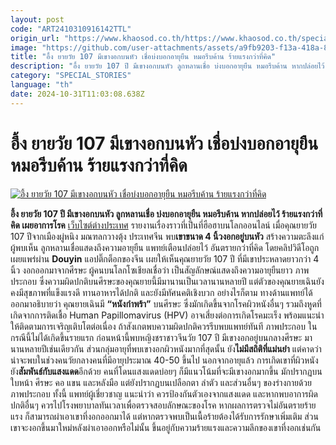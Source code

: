 ```yaml
---
layout: post
code: "ART2410310916142TTL"
origin_url: "https://www.khaosod.co.th/https://www.khaosod.co.th/special-stories/news_9482924"
image: "https://github.com/user-attachments/assets/a9fb9203-f13a-418a-86f2-2480874476be"
title: "อึ้ง ยายวัย 107 มีเขางอกบนหัว เชื่อบ่งบอกอายุยืน หมอรีบค้าน ร้ายแรงกว่าที่คิด"
description: "อึ้ง ยายวัย 107 ปี มีเขางอกบนหัว ลูกหลานเชื่อ บ่งบอกอายุยืน หมอรีบค้าน หากปล่อยไว้ ร้ายแรงกว่าที่คิด เผยอาการโรค - ข่าวสด"
category: "SPECIAL_STORIES"
language: "th"
date: 2024-10-31T11:03:08.638Z
---
```


# อึ้ง ยายวัย 107 มีเขางอกบนหัว เชื่อบ่งบอกอายุยืน หมอรีบค้าน ร้ายแรงกว่าที่คิด

[![อึ้ง ยายวัย 107 มีเขางอกบนหัว เชื่อบ่งบอกอายุยืน หมอรีบค้าน ร้ายแรงกว่าที่คิด](https://www.khaosod.co.th/wpapp/uploads/2024/10/107-year-old-grandma-grows-92630282_301035.jpg "อึ้ง ยายวัย 107 มีเขางอกบนหัว เชื่อบ่งบอกอายุยืน หมอรีบค้าน ร้ายแรงกว่าที่คิด")](https://www.khaosod.co.th/wpapp/uploads/2024/10/107-year-old-grandma-grows-92630282_301035.jpg)


**อึ้ง ยายวัย 107 ปี มีเขางอกบนหัว ลูกหลานเชื่อ บ่งบอกอายุยืน หมอรีบค้าน หากปล่อยไว้ ร้ายแรงกว่าที่คิด เผยอาการโรค**
[เว็บไซต์ต่างประเทศ](https://nypost.com/2024/10/29/lifestyle/woman-lives-to-107-despite-4-inch-horn-growing-from-her-head/) รายงานเรื่องราวที่เป็นที่ฮือฮาบนโลกออนไลน์ เมื่อคุณยายวัย 107 ปีจากเมืองผู่หนิง มณฑลกวางตุ้ง ประเทศจีน พบ**เขาขนาด 4 นิ้วงอกอยู่บนหัว** สร้างความตะลึงแก่ผู้พบเห็น ลูกหลานเชื่อแสดงถึงความอายุยืน แพทย์เตือนปล่อยไว้ อันตรายกว่าที่คิด
โดยคลิปวิดีโอถูกเผยแพร่ผ่าน **Douyin** แอปติ๊กต็อกของจีน เผยให้เห็นคุณยายวัย 107 ปี ที่มีเขาประหลาดยาวกว่า 4 นิ้ว งอกออกมาจากศีรษะ ผู้คนบนโลกโซเชียลเชื่อว่า เป็นสัญลักษณ์แสดงถึงความอายุยืนยาว
ภาพประกอบ
ซึ่งความผิดปกติบนศีรษะของคุณยายนี้มีมานานเป็นเวลานานหลายปี แต่ตัวของคุณยายเฉินยังคงมีสุขภาพที่แข็งแรงดี ทานอาหารได้ปกติ และยังมีทัศนคติเชิงบวก
อย่างไรก็ตาม ทางด้านแพทย์ได้ออกมาอธิบายว่า คุณยายเฉินมี **“หนังกำพร้า”** บนศีรษะ ซึ่งมักเกิดขึ้นจากโรคผิวหนังอื่นๆ รวมถึงหูดที่เกิดจากการติดเชื้อ Human Papillomavirus (HPV) อาจเสี่ยงต่อการเกิดโรคมะเร็ง พร้อมแนะนำให้ติดตามการเจริญเติบโตต่อเนื่อง ถ้าสังเกตพบความผิดปกติควรรีบพบแพทย์ทันที
ภาพประกอบ
ในกรณีนี้ไม่ได้เกิดขึ้นรายแรก ก่อนหน้านี้พบหญิงชราชาวจีนวัย 107 ปี มีเขางอกอยู่บนกลางศีรษะ มานานหลายปีเช่นเดียวกัน ส่วนกลุ่มอายุที่พบเขางอกผิวหนังมากที่สุดนั้น ยัง**ไม่มีสถิติที่แม่นยำ** แต่คาดว่าน่าจะพบในช่วงคนวัยกลางคนที่มีอายุประมาณ 40-50 ขึ้นไป
นอกจากอายุแล้ว การเกิดเขาที่ผิวหนังยัง**สัมพันธ์กับแสงแดด**อีกด้วย คนที่โดนแสงแดดบ่อยๆ ก็มีแนวโน้มที่จะมีเขางอกมากขึ้น มักปรากฏบนใบหน้า ศีรษะ คอ แขน และหลังมือ แต่ยังปรากฏบนเปลือกตา ลำตัว และส่วนอื่นๆ ของร่างกายด้วย
ภาพประกอบ
ทั้งนี้ แพทย์ผู้เชี่ยวชาญ แนะนำว่า ควรป้องกันตัวเองจากแสงแดด และหากพบอาการผิดปกติอื่นๆ ควรไปโรงพยาบาลทันเวลาเพื่อตรวจสอบลักษณะของโรค
หากผลการตรวจไม่อันตรายร้ายแรง ก็สามารถผ่าเอาเขาที่งอกออกมาได้ แต่หากตรวจพบเป็นเนื้อร้ายต้องได้รับการรักษาเพิ่มเติม ส่วนเขาจะงอกขึ้นมาใหม่หลังผ่าเอาออกหรือไม่นั้น ขึ้นอยู่กับความร้ายแรงและความลึกของเขาที่งอกเช่นกัน